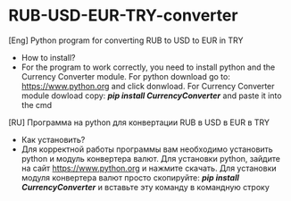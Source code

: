 # RUB-USD-EUR-TRY-converter
[Eng] Python program for converting RUB to USD to EUR in TRY
- How to install?
- For the program to work correctly, you need to install python and the Currency Converter module. For python download go to: https://www.python.org and click donwload. For Currency Converter module dowload copy: ***pip install CurrencyConverter***
and paste it into the cmd


[RU] Программа на python для конвертации RUB в USD в EUR в TRY
- Как установить?
- Для корректной работы программы вам необходимо установить python и модуль конвертера валют. Для установки python, зайдите на сайт https://www.python.org и нажмите скачать. Для установки модуля конвертера валют просто скопируйте: ***pip install CurrencyConverter***
и вставьте эту команду в командную строку

